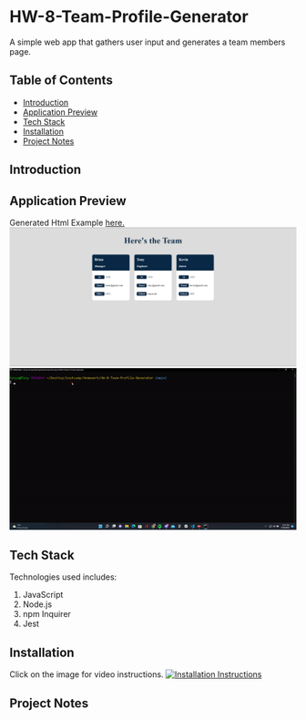 # HW-8-Team-Profile-Generator
A simple web app that gathers user input and generates a team members page.

## Table of Contents
- [Introduction](#introduction)
- [Application Preview](#application-preview)
- [Tech Stack](#tech-stack)
- [Installation](#installation)
- [Project Notes](#project-notes)

## Introduction


## Application Preview
Generated Html Example [here.](https://tonyavall.github.io/HW-8-Team-Profile-Generator/)
![Deployed](./assets/images/deployed.png)
![Preview](./assets/images/preview.gif)

## Tech Stack
Technologies used includes:
1. JavaScript
2. Node.js
3. npm Inquirer
4. Jest

## Installation
Click on the image for video instructions.
[![Installation Instructions](./utils/images/installation_preview.jpg)](http://www.youtube.com/watch?v=4G3dHr5UpY8 "Installation Instructions")

## Project Notes
